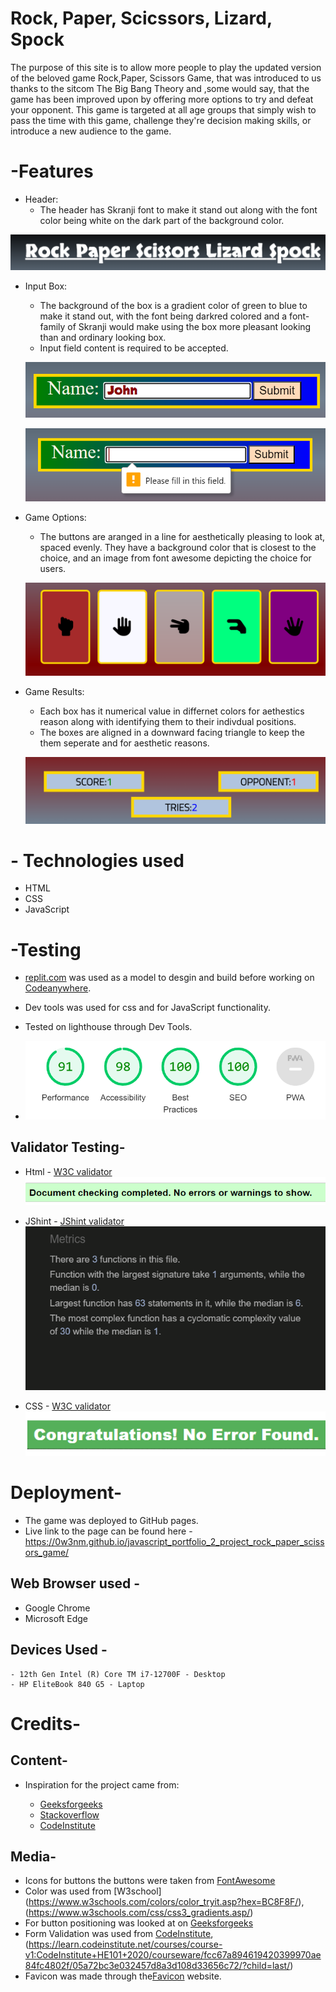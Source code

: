 # Rock, Paper, Scicssors, Lizard, Spock

The purpose of this site is to allow more people to play the updated version of the beloved game Rock,Paper, Scissors Game, that was introduced to us thanks to the sitcom The Big Bang Theory and ,some would say, that the game has been improved upon by offering more options to try and defeat your opponent.
This game is targeted at all age groups that simply wish to pass the time with this game, challenge they're decision making skills, or introduce a new audience to the game.

# -Features

- Header:
    * The header has Skranji font to make it stand out along with the font color being white on the dark part of the background color.

 ![Header](assets/images/js_header.png)

- Input Box:
    * The background of the box is a gradient color of green to blue to make it stand out, with the font being darkred colored and a font-family of Skranji would make using the box more pleasant looking than and ordinary looking box.
    * Input field content is required to be accepted.  
  
  ![Clear input field](assets/images/js_input.png)
  
  ![Input field needing content](assets/images/js_input_required.png)
  

- Game Options:
    * The buttons are aranged in a line for aesthetically pleasing to look at, spaced evenly. They have a background color that is closest to the choice, and an image from font awesome depicting the choice for users.

  ![Button options to choose](assets/images/js_choices.png)
 
- Game Results:
    * Each box has it numerical value in differnet colors for aethestics reason along with identifying them to their indivdual positions.
    * The boxes are aligned in a downward facing triangle to keep the them seperate and for aesthetic reasons.

  ![Results](assets/images/js_scoring_boxes.png)

# - Technologies used

- HTML
- CSS
- JavaScript

# -Testing

- [replit.com](https://replit.com/) was used as a model to desgin and build before working on [Codeanywhere](https://app.codeanywhere.com/).

- Dev tools was used for css and for JavaScript functionality.

- Tested on lighthouse through Dev Tools.

- ![lighthouse result](assets/images/lighthouse_validation.png)

## Validator Testing-

- Html - [W3C validator](https://validator.we.org/)
  ![Html validator result](assets/images/html_validation.png)

- JShint - [JShint validator](https://jshint.com/)
  ![JShint result](assets/images/jshint_validation.png)

- CSS - [W3C validator](https://jigsaw.w3.org/css-validator/)
    ![css result](assets/images/css_validation.png)

# Deployment-

- The game was deployed to GitHub pages.
- Live link to the page can be found here -https://0w3nm.github.io/javascript_portfolio_2_project_rock_paper_scissors_game/
  
## Web Browser used -

- Google Chrome
- Microsoft Edge

## Devices Used -
    - 12th Gen Intel (R) Core TM i7-12700F - Desktop
    - HP EliteBook 840 G5 - Laptop

# Credits-

## Content-

* Inspiration for the project came from:

  - [Geeksforgeeks](https://www.geeksforgeeks.org/rock-paper-and-scissor-game-using-javascript/)
  - [Stackoverflow](https://stackoverflow.com/questions/22623331/rock-paper-scissors-lizard-spock-in-javascript/)
  - [CodeInstitute](https://learn.codeinstitute.net/courses/course-v1:CodeInstitute+JSE_PAGPPF+2021_Q2/courseware/30137de05cd847d1a6b6d2c7338c4655/c3bd296fe9d643af86e76e830e1470dd/)

## Media-

- Icons for buttons the buttons were taken from [FontAwesome](https://fontawesome.com/)
- Color was used from [W3school] (https://www.w3schools.com/colors/color_tryit.asp?hex=BC8F8F/),
  (https://www.w3schools.com/css/css3_gradients.asp/)
- For button positioning was looked at on [Geeksforgeeks](https://www.geeksforgeeks.org/rock-paper-and-scissor-game-using-javascript/)
- Form Validation was used from [CodeInstitute](https://learn.codeinstitute.net/courses/course-v1:CodeInstitute+HE101+2020/courseware/fcc67a894619420399970ae84fc4802f/05a72bc3e032457d8a3d108d33656c72/?child=last/), (https://learn.codeinstitute.net/courses/course-v1:CodeInstitute+HE101+2020/courseware/fcc67a894619420399970ae84fc4802f/05a72bc3e032457d8a3d108d33656c72/?child=last/)
- Favicon was made through the[Favicon](https://www.favicon.cc/) website.
